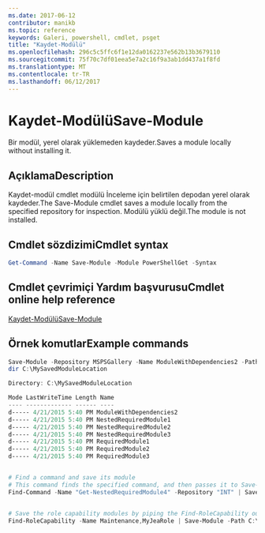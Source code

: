```yaml
---
ms.date: 2017-06-12
contributor: manikb
ms.topic: reference
keywords: Galeri, powershell, cmdlet, psget
title: "Kaydet-Modülü"
ms.openlocfilehash: 296c5c5ffc6f1e12da0162237e562b13b3679110
ms.sourcegitcommit: 75f70c7df01eea5e7a2c16f9a3ab1dd437a1f8fd
ms.translationtype: MT
ms.contentlocale: tr-TR
ms.lasthandoff: 06/12/2017
---
```

# <a name="save-module"></a><span data-ttu-id="ca2a8-103">Kaydet-Modülü</span><span class="sxs-lookup"><span data-stu-id="ca2a8-103">Save-Module</span></span>

<span data-ttu-id="ca2a8-104">Bir modül, yerel olarak yüklemeden kaydeder.</span><span class="sxs-lookup"><span data-stu-id="ca2a8-104">Saves a module locally without installing it.</span></span>

## <a name="description"></a><span data-ttu-id="ca2a8-105">Açıklama</span><span class="sxs-lookup"><span data-stu-id="ca2a8-105">Description</span></span>

<span data-ttu-id="ca2a8-106">Kaydet-modül cmdlet modülü İnceleme için belirtilen depodan yerel olarak kaydeder.</span><span class="sxs-lookup"><span data-stu-id="ca2a8-106">The Save-Module cmdlet saves a module locally from the specified repository for inspection.</span></span> <span data-ttu-id="ca2a8-107">Modülü yüklü değil.</span><span class="sxs-lookup"><span data-stu-id="ca2a8-107">The module is not installed.</span></span>

## <a name="cmdlet-syntax"></a><span data-ttu-id="ca2a8-108">Cmdlet sözdizimi</span><span class="sxs-lookup"><span data-stu-id="ca2a8-108">Cmdlet syntax</span></span>
```powershell
Get-Command -Name Save-Module -Module PowerShellGet -Syntax
```

## <a name="cmdlet-online-help-reference"></a><span data-ttu-id="ca2a8-109">Cmdlet çevrimiçi Yardım başvurusu</span><span class="sxs-lookup"><span data-stu-id="ca2a8-109">Cmdlet online help reference</span></span>

[<span data-ttu-id="ca2a8-110">Kaydet-Modülü</span><span class="sxs-lookup"><span data-stu-id="ca2a8-110">Save-Module</span></span>](http://go.microsoft.com/fwlink/?LinkId=531351)

## <a name="example-commands"></a><span data-ttu-id="ca2a8-111">Örnek komutlar</span><span class="sxs-lookup"><span data-stu-id="ca2a8-111">Example commands</span></span>

```powershell
Save-Module -Repository MSPSGallery -Name ModuleWithDependencies2 -Path C:\MySavedModuleLocation
dir C:\MySavedModuleLocation

Directory: C:\MySavedModuleLocation

Mode LastWriteTime Length Name
---- ------------- ------ ----
d----- 4/21/2015 5:40 PM ModuleWithDependencies2
d----- 4/21/2015 5:40 PM NestedRequiredModule1
d----- 4/21/2015 5:40 PM NestedRequiredModule2
d----- 4/21/2015 5:40 PM NestedRequiredModule3
d----- 4/21/2015 5:40 PM RequiredModule1
d----- 4/21/2015 5:40 PM RequiredModule2
d----- 4/21/2015 5:40 PM RequiredModule3


# Find a command and save its module
# This command finds the specified command, and then passes it to Save-Module to save it to the C:\temp folder.
Find-Command -Name "Get-NestedRequiredModule4" -Repository "INT" | Save-Module -Path "C:\temp\" -Verbose


# Save the role capability modules by piping the Find-RoleCapability output to Save-Module cmdlet.
Find-RoleCapability -Name Maintenance,MyJeaRole | Save-Module -Path C:\MyModulesPath

```


